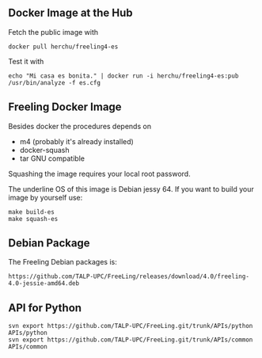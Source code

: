 

Docker Image at the Hub
------------

Fetch the public image with

    docker pull herchu/freeling4-es


Test it with

    echo "Mi casa es bonita." | docker run -i herchu/freeling4-es:pub /usr/bin/analyze -f es.cfg



Freeling Docker Image
---------------


Besides docker the procedures depends on
- m4 (probably it's already installed)
- docker-squash
- tar GNU compatible

Squashing the image requires your local root password.


The underline OS of this image is Debian jessy 64.
If you want to build your image by yourself use:

    make build-es
    make squash-es



Debian Package
--------------

The Freeling Debian packages is:

    https://github.com/TALP-UPC/FreeLing/releases/download/4.0/freeling-4.0-jessie-amd64.deb



API for Python
--------------
    svn export https://github.com/TALP-UPC/FreeLing.git/trunk/APIs/python APIs/python
    svn export https://github.com/TALP-UPC/FreeLing.git/trunk/APIs/common APIs/common

